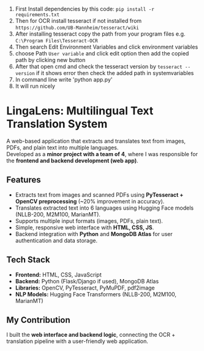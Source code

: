 1. First Install dependencies by this code:
 `pip install -r requirements.txt`
2. Then for OCR install tesseract if not installed from `https://github.com/UB-Mannheim/tesseract/wiki`
3. After installing tesseract copy the path from your program files e.g. `C:\Program Files\Tesseract-OCR`
4. Then search Edit Environment Variables and click environment variables
5. choose Path `User variable` and click edit option then add the copied path by clicking new button
6. After that open cmd and check the tesseract version by `tesseract --version` if it shows error then check the added path in systemvariables
7. In command line write 'python app.py'
8. It will run nicely

# LingaLens: Multilingual Text Translation System

A web-based application that extracts and translates text from images, PDFs, and plain text into multiple languages.  
Developed as a **minor project with a team of 4**, where I was responsible for the **frontend and backend development (web app)**.

## Features
- Extracts text from images and scanned PDFs using **PyTesseract + OpenCV preprocessing** (~20% improvement in accuracy).
- Translates extracted text into 6 languages using Hugging Face models (NLLB-200, M2M100, MarianMT).
- Supports multiple input formats (images, PDFs, plain text).
- Simple, responsive web interface with **HTML, CSS, JS**.
- Backend integration with **Python** and **MongoDB Atlas** for user authentication and data storage.

## Tech Stack
- **Frontend:** HTML, CSS, JavaScript  
- **Backend:** Python (Flask/Django if used), MongoDB Atlas  
- **Libraries:** OpenCV, PyTesseract, PyMuPDF, pdf2image  
- **NLP Models:** Hugging Face Transformers (NLLB-200, M2M100, MarianMT)

## My Contribution
I built the **web interface and backend logic**, connecting the OCR + translation pipeline with a user-friendly web application.
